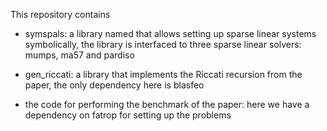 This repository contains


- symspals: a library named that allows setting up sparse linear systems symbolically, the library is interfaced to three sparse linear solvers: mumps, ma57 and pardiso

- gen_riccati: a library that implements the Riccati recursion from the paper, the only dependency here is blasfeo

- the code for performing the benchmark of the paper: here we have a dependency on fatrop for setting up the problems